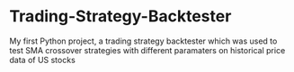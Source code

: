 # Trading-Strategy-Backtester
My first Python project, a trading strategy backtester which was used to test SMA crossover strategies with different paramaters on historical price data of US stocks
